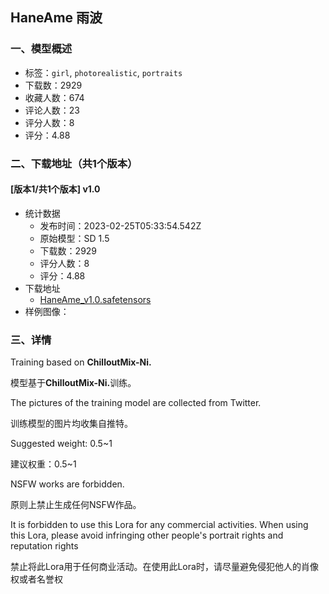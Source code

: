 ## HaneAme 雨波
### 一、模型概述

- 标签：`girl`, `photorealistic`, `portraits`
- 下载数：2929
- 收藏人数：674
- 评论人数：23
- 评分人数：8
- 评分：4.88

### 二、下载地址（共1个版本）

#### [版本1/共1个版本] v1.0

- 统计数据
  - 发布时间：2023-02-25T05:33:54.542Z
  - 原始模型：SD 1.5
  - 下载数：2929
  - 评分人数：8
  - 评分：4.88
- 下载地址
  - [HaneAme_v1.0.safetensors](https://civitai.com/api/download/models/15115)
- 样例图像：

### 三、详情
<p>Training based on <strong>ChilloutMix-Ni.</strong></p><p>模型基于<strong>ChilloutMix-Ni.</strong>训练。</p><p></p><p>The pictures of the training model are collected from Twitter.</p><p>训练模型的图片均收集自推特。</p><p></p><p>Suggested weight: 0.5~1</p><p>建议权重：0.5~1</p><p></p><p>NSFW works are forbidden.</p><p>原则上禁止生成任何NSFW作品。</p><p></p><p>It is forbidden to use this Lora for any commercial activities. When using this Lora, please avoid infringing other people's portrait rights and reputation rights</p><p>禁止将此Lora用于任何商业活动。在使用此Lora时，请尽量避免侵犯他人的肖像权或者名誉权</p>